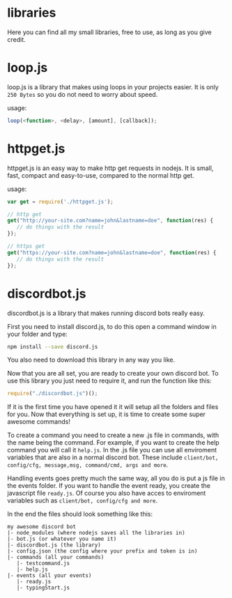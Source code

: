 # libraries
Here you can find all my small libraries, free to use, as long as you give credit.


# loop.js
loop.js is a library that makes using loops in your projects easier.
It is only `250 Bytes` so you do not need to worry about speed.

usage:
```js
loop(<function>, <delay>, [amount], [callback]);
```

# httpget.js
httpget.js is an easy way to make http get requests in nodejs.
It is small, fast, compact and easy-to-use, compared to the normal http get.

usage:
```js
var get = require('./httpget.js');

// http get
get("http://your-site.com?name=john&lastname=doe", function(res) {
   // do things with the result
});

// https get
get("https://your-site.com?name=john&lastname=doe", function(res) {
   // do things with the result
});
```

# discordbot.js
discordbot.js is a library that makes running discord bots really easy.

First you need to install discord.js, to do this open a command window in your folder and type:
```bash
npm install --save discord.js
```

You also need to download this library in any way you like.

Now that you are all set, you are ready to create your own discord bot.
To use this library you just need to require it, and run the function like this:
```js
require("./discordbot.js")();
```

If it is the first time you have opened it it will setup all the folders and files for you.
Now that everything is set up, it is time to create some super awesome commands!

To create a command you need to create a new .js file in commands, with the name being the command.
For example, if you want to create the help command you will call it ``help.js``.
In the .js file you can use all enviroment variables that are also in a normal discord bot.
These include ``client/bot, config/cfg, message,msg, command/cmd, args and more``.

Handling events goes pretty much the same way, all you do is put a js file in the events folder.
If you want to handle the event ready, you create the javascript file ``ready.js``.
Of course you also have acces to enviroment variables such as ``client/bot, config/cfg and more``.

In the end the files should look something like this:
```
my awesome discord bot
|- node_modules (where nodejs saves all the libraries in)
|- bot.js (or whatever you name it)
|- discordbot.js (the library)
|- config.json (the config where your prefix and token is in)
|- commands (all your commands)
   |- testcommand.js
   |- help.js
|- events (all your events)
   |- ready.js
   |- typingStart.js
